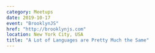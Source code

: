 ```yaml
---
category: Meetups
date: 2019-10-17
event: "BrooklynJS"
href: "http://brooklynjs.com"
location: New York City, USA
title: "A Lot of Languages are Pretty Much the Same"
---
```

